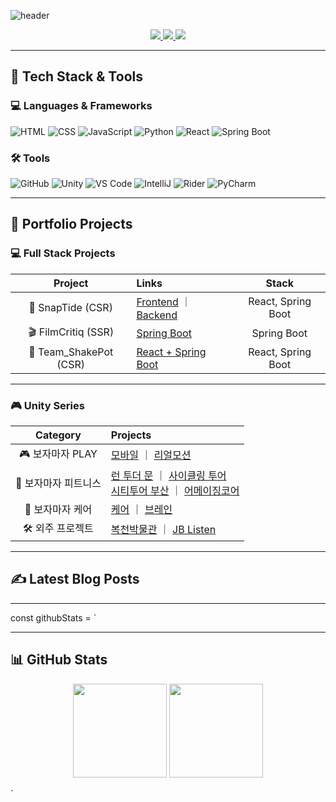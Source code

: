 ![header](https://capsule-render.vercel.app/api?type=waving&color=auto&height=200&section=header&text=One%20Code%20at%20a%20Time%20%7C%20One%20Step%20Forward&fontSize=35)

<p align="center">
  <a href="https://github.com/BUGISU/BUGISU/blob/main/포트폴리오-박지수.pdf">
    <img src="https://img.shields.io/badge/Portfolio-FF6F61?style=for-the-badge&logo=Micro.blog&logoColor=white" />
  </a>
  <a href="https://j2su0218.tistory.com">
    <img src="https://img.shields.io/badge/Blog-FF9800?style=for-the-badge&logo=Blogger&logoColor=white" />
  </a>
  <a href="mailto:admin@j2su0218@gmail.com">
    <img src="https://img.shields.io/badge/Email-30B980?style=for-the-badge&logo=Gmail&logoColor=white" />
  </a>
</p>

---

## 🧠 Tech Stack & Tools

### 💻 Languages & Frameworks
![HTML](https://img.shields.io/badge/HTML5-E34F26?style=for-the-badge&logo=html5&logoColor=white)
![CSS](https://img.shields.io/badge/CSS3-1572B6?style=for-the-badge&logo=css3&logoColor=white)
![JavaScript](https://img.shields.io/badge/JavaScript-F7DF1E?style=for-the-badge&logo=javascript&logoColor=black)
![Python](https://img.shields.io/badge/Python-3776AB?style=for-the-badge&logo=python&logoColor=white)
![React](https://img.shields.io/badge/React-61DAFB?style=for-the-badge&logo=react&logoColor=black)
![Spring&nbsp;Boot](https://img.shields.io/badge/SpringBoot-6DB33F?style=for-the-badge&logo=springboot&logoColor=white)

### 🛠 Tools
![GitHub](https://img.shields.io/badge/GitHub-181717?style=for-the-badge&logo=github)
![Unity](https://img.shields.io/badge/Unity-000000?style=for-the-badge&logo=unity)
![VS&nbsp;Code](https://img.shields.io/badge/VSCode-007ACC?style=for-the-badge&logo=visualstudiocode)
![IntelliJ](https://img.shields.io/badge/IntelliJ-ED2761?style=for-the-badge&logo=intellijidea)
![Rider](https://img.shields.io/badge/Rider-632CA6?style=for-the-badge&logo=rider)
![PyCharm](https://img.shields.io/badge/PyCharm-000000?style=for-the-badge&logo=pycharm)

---

## 🚀 Portfolio Projects

### 💻 Full Stack Projects

| **Project** | **Links** | **Stack** |
|:--:|:--|:--:|
| 🧭 SnapTide (CSR) | [Frontend](https://github.com/BUGISU/SnapTide) ｜ [Backend](https://github.com/BUGISU/SnapTideAPI) | React, Spring Boot |
| 🎬 FilmCritiq (SSR) | [Spring Boot](https://github.com/BUGISU/FilmCritiq) | Spring Boot |
| 🍹 Team_ShakePot (CSR) | [React + Spring Boot](https://github.com/BUGISU/Team_ShakePot) | React, Spring Boot |

---

### 🎮 Unity Series

| **Category** | **Projects** |
|:--:|:--|
| 🎮 보자마자 PLAY | [모바일](https://github.com/BUGISU/BojamajaPlay2_mobile) ｜ [리얼모션](https://github.com/BUGISU/BojamajaPlay2_realmotion) |
| 🏃 보자마자 피트니스 | [런 투더 문](https://github.com/BUGISU/BMF-Run.to.the.Moon) ｜ [사이클링 투어](https://github.com/BUGISU/BMF-CyclingTour)<br>[시티투어 부산](https://github.com/BUGISU/BMF-CityTourBusan) ｜ [어메이징코어](https://github.com/BUGISU/BMF-AmazingCore) |
| 🧠 보자마자 케어 | [케어](https://github.com/BUGISU/BMF-BojamajaCare) ｜ [브레인](https://github.com/BUGISU/BMF-BojamajaBrain) |
| 🛠 외주 프로젝트 | [복천박물관](https://github.com/BUGISU/Bokcheon-dong) ｜ [JB Listen](https://github.com/BUGISU/JBListen) |

---

## ✍️ Latest Blog Posts

---

const githubStats = `

---

## 📊 GitHub Stats

<p align="center">
  <img src="https://github-readme-stats.vercel.app/api?username=${GITHUB_USERNAME}&show_icons=true" height="150" />
  <img src="https://github-readme-stats.vercel.app/api/top-langs/?username=${GITHUB_USERNAME}&layout=compact" height="150" />
</p>
`